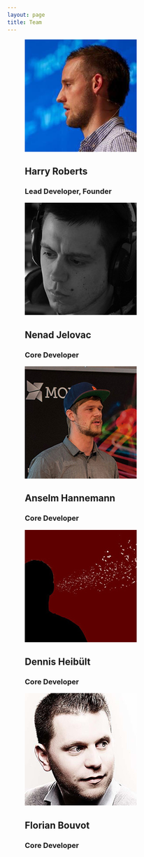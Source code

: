 ```yaml
---
layout: page
title: Team
---
```


<figure class="o-media">
  <img src="/assets/img/avatars/harry-roberts.jpg" alt="" class="o-media__img  c-avatar" />
  <div class="o-media__body">
    <h2>Harry Roberts</h2>
    <h3>Lead Developer, Founder</h3>
  </div>
</figure>

<figure class="o-media">
  <img src="/assets/img/avatars/nenad-jelovac.jpg" alt="" class="o-media__img  c-avatar" />
  <div class="o-media__body">
    <h2>Nenad Jelovac</h2>
    <h3>Core Developer</h3>
  </div>
</figure>

<figure class="o-media">
  <img src="/assets/img/avatars/anselm-hannemann.jpg" alt="" class="o-media__img  c-avatar" />
  <div class="o-media__body">
    <h2>Anselm Hannemann</h2>
    <h3>Core Developer</h3>
  </div>
</figure>

<figure class="o-media">
  <img src="/assets/img/avatars/dennis-heibult.jpg" alt="" class="o-media__img  c-avatar" />
  <div class="o-media__body">
    <h2>Dennis Heibült</h2>
    <h3>Core Developer</h3>
  </div>
</figure>

<figure class="o-media">
  <img src="/assets/img/avatars/florian-Bouvot.jpg" alt="" class="o-media__img  c-avatar" />
  <div class="o-media__body">
    <h2>Florian Bouvot</h2>
    <h3>Core Developer</h3>
  </div>
</figure>
